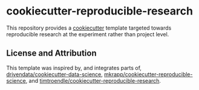 # cookiecutter-reproducible-research

This repository provides a [cookiecutter](http://cookiecutter.readthedocs.io) template targeted towards reproducible research at the experiment rather than project level. 

## License and Attribution
This template was inspired by, and integrates parts of, [drivendata/cookiecutter-data-science](http://drivendata.github.io/cookiecutter-data-science/), [mkrapp/cookiecutter-reproducible-science](https://github.com/mkrapp/cookiecutter-reproducible-science), and [timtroendle/cookiecutter-reproducible-research](https://github.com/timtroendle/cookiecutter-reproducible-research).
